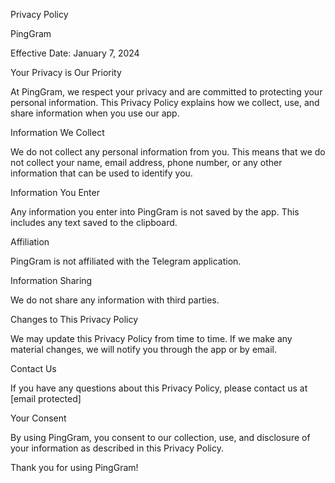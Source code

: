 Privacy Policy

PingGram

Effective Date: January 7, 2024

Your Privacy is Our Priority

At PingGram, we respect your privacy and are committed to protecting your personal information. This Privacy Policy explains how we collect, use, and share information when you use our app.

Information We Collect

We do not collect any personal information from you. This means that we do not collect your name, email address, phone number, or any other information that can be used to identify you.

Information You Enter

Any information you enter into PingGram is not saved by the app. This includes any text saved to the clipboard.

Affiliation

PingGram is not affiliated with the Telegram application.

Information Sharing

We do not share any information with third parties.

Changes to This Privacy Policy

We may update this Privacy Policy from time to time. If we make any material changes, we will notify you through the app or by email.

Contact Us

If you have any questions about this Privacy Policy, please contact us at [email protected]

Your Consent

By using PingGram, you consent to our collection, use, and disclosure of your information as described in this Privacy Policy.

Thank you for using PingGram!
